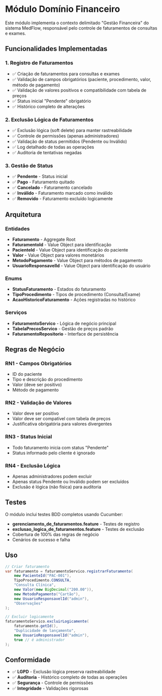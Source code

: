 # Módulo Domínio Financeiro

Este módulo implementa o contexto delimitado "Gestão Financeira" do sistema MedFlow, responsável pelo controle de faturamentos de consultas e exames.

## Funcionalidades Implementadas

### 1. Registro de Faturamentos
- ✅ Criação de faturamentos para consultas e exames
- ✅ Validação de campos obrigatórios (paciente, procedimento, valor, método de pagamento)
- ✅ Validação de valores positivos e compatibilidade com tabela de preços
- ✅ Status inicial "Pendente" obrigatório
- ✅ Histórico completo de alterações

### 2. Exclusão Lógica de Faturamentos
- ✅ Exclusão lógica (soft delete) para manter rastreabilidade
- ✅ Controle de permissões (apenas administradores)
- ✅ Validação de status permitidos (Pendente ou Inválido)
- ✅ Log detalhado de todas as operações
- ✅ Auditoria de tentativas negadas

### 3. Gestão de Status
- ✅ **Pendente** - Status inicial
- ✅ **Pago** - Faturamento quitado
- ✅ **Cancelado** - Faturamento cancelado
- ✅ **Inválido** - Faturamento marcado como inválido
- ✅ **Removido** - Faturamento excluído logicamente

## Arquitetura

### Entidades
- **Faturamento** - Aggregate Root
- **FaturamentoId** - Value Object para identificação
- **PacienteId** - Value Object para identificação do paciente
- **Valor** - Value Object para valores monetários
- **MetodoPagamento** - Value Object para métodos de pagamento
- **UsuarioResponsavelId** - Value Object para identificação do usuário

### Enums
- **StatusFaturamento** - Estados do faturamento
- **TipoProcedimento** - Tipos de procedimento (Consulta/Exame)
- **AcaoHistoricoFaturamento** - Ações registradas no histórico

### Serviços
- **FaturamentoServico** - Lógica de negócio principal
- **TabelaPrecosServico** - Gestão de preços padrão
- **FaturamentoRepositorio** - Interface de persistência

## Regras de Negócio

### RN1 - Campos Obrigatórios
- ID do paciente
- Tipo e descrição do procedimento
- Valor (deve ser positivo)
- Método de pagamento

### RN2 - Validação de Valores
- Valor deve ser positivo
- Valor deve ser compatível com tabela de preços
- Justificativa obrigatória para valores divergentes

### RN3 - Status Inicial
- Todo faturamento inicia com status "Pendente"
- Status informado pelo cliente é ignorado

### RN4 - Exclusão Lógica
- Apenas administradores podem excluir
- Apenas status Pendente ou Inválido podem ser excluídos
- Exclusão é lógica (não física) para auditoria

## Testes

O módulo inclui testes BDD completos usando Cucumber:

- **gerenciamento_de_faturamentos.feature** - Testes de registro
- **exclusao_logica_de_faturamentos.feature** - Testes de exclusão
- Cobertura de 100% das regras de negócio
- Cenários de sucesso e falha

## Uso

```java
// Criar faturamento
var faturamento = faturamentoServico.registrarFaturamento(
    new PacienteId("PAC-001"),
    TipoProcedimento.CONSULTA,
    "Consulta Clínica",
    new Valor(new BigDecimal("200.00")),
    new MetodoPagamento("Cartão"),
    new UsuarioResponsavelId("admin"),
    "Observações"
);

// Excluir logicamente
faturamentoServico.excluirLogicamente(
    faturamento.getId(),
    "Duplicidade de lançamento",
    new UsuarioResponsavelId("admin"),
    true // é administrador
);
```

## Conformidade

- ✅ **LGPD** - Exclusão lógica preserva rastreabilidade
- ✅ **Auditoria** - Histórico completo de todas as operações
- ✅ **Segurança** - Controle de permissões
- ✅ **Integridade** - Validações rigorosas